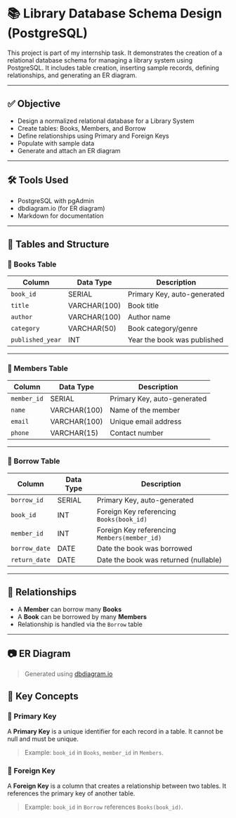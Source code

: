 # 📚 Library Database Schema Design (PostgreSQL)

This project is part of my internship task. It demonstrates the creation of a relational database schema for managing a library system using PostgreSQL. It includes table creation, inserting sample records, defining relationships, and generating an ER diagram.

---

## ✅ Objective

- Design a normalized relational database for a Library System
- Create tables: Books, Members, and Borrow
- Define relationships using Primary and Foreign Keys
- Populate with sample data
- Generate and attach an ER diagram

---

## 🛠 Tools Used

- PostgreSQL with pgAdmin
- dbdiagram.io (for ER diagram)
- Markdown for documentation

---

## 🧱 Tables and Structure

### 📘 Books Table

| Column         | Data Type    | Description                  |
|----------------|--------------|------------------------------|
| `book_id`      | SERIAL       | Primary Key, auto-generated  |
| `title`        | VARCHAR(100) | Book title                   |
| `author`       | VARCHAR(100) | Author name                  |
| `category`     | VARCHAR(50)  | Book category/genre          |
| `published_year` | INT        | Year the book was published  |

---

### 👤 Members Table

| Column      | Data Type     | Description                   |
|-------------|---------------|-------------------------------|
| `member_id` | SERIAL        | Primary Key, auto-generated   |
| `name`      | VARCHAR(100)  | Name of the member            |
| `email`     | VARCHAR(100)  | Unique email address          |
| `phone`     | VARCHAR(15)   | Contact number                |

---

### 🔁 Borrow Table

| Column       | Data Type | Description                                 |
|--------------|-----------|---------------------------------------------|
| `borrow_id`  | SERIAL    | Primary Key, auto-generated                 |
| `book_id`    | INT       | Foreign Key referencing `Books(book_id)`    |
| `member_id`  | INT       | Foreign Key referencing `Members(member_id)`|
| `borrow_date`| DATE      | Date the book was borrowed                  |
| `return_date`| DATE      | Date the book was returned (nullable)       |

---

## 🔗 Relationships

- A **Member** can borrow many **Books**
- A **Book** can be borrowed by many **Members**
- Relationship is handled via the `Borrow` table

---

## 📷 ER Diagram

> Generated using [dbdiagram.io](https://dbdiagram.io)

   
## 📘 Key Concepts

### 🔑 Primary Key
A **Primary Key** is a unique identifier for each record in a table. It cannot be null and must be unique.  
> Example: `book_id` in `Books`, `member_id` in `Members`.

### 🔗 Foreign Key
A **Foreign Key** is a column that creates a relationship between two tables. It references the primary key of another table.  
> Example: `book_id` in `Borrow` references `Books(book_id)`.

    
